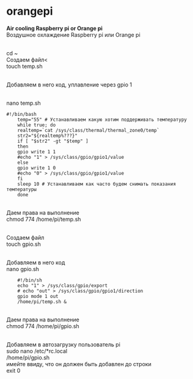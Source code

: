 # orangepi
<b>Air cooling Raspberry pi or Orange pi</b> 
<br>Воздушное охлаждение Raspberry pi или Orange pi

<br>cd ~
<br>Создаем файл<
<br>touch temp.sh

<br>Добавляем в него код, уплавление через gpio 1

<br>nano temp.sh

    #!/bin/bash
        temp="55" # Устанавливаем какую хотим поддерживать температуру
        while true; do
        realtemp=`cat /sys/class/thermal/thermal_zone0/temp`
        str2="${realtemp%???}"
        if [ "$str2" -gt "$temp" ]
        then
        gpio write 1 1 
        #echo "1" > /sys/class/gpio/gpio1/value
        else
        gpio write 1 0
        #echo "0" > /sys/class/gpio/gpio1/value
        fi
        sleep 10 # Устанавливаем как часто будем снимать показания температуры
        done
        
<br>Даем права на выполнение 
<br>chmod 774 /home/pi/temp.sh

<br>Создаем файл
<br>touch gpio.sh

<br>Добавляем в него код
<br>nano gpio.sh

        #!/bin/sh
        echo "1" > /sys/class/gpio/export
        # echo "out" > /sys/class/gpio/gpio1/direction
        gpio mode 1 out
        /home/pi/temp.sh &

<br>Даем права на выполнение 
<br>chmod 774 /home/pi/gpio.sh

<br>Добавляем в автозагрузку пользователь pi
<br>sudo nano /etc/*rc.local
  <br>  /home/pi/gpio.sh
  <br>имейте ввиду, что он должен быть добавлен до строки
<br>exit 0
